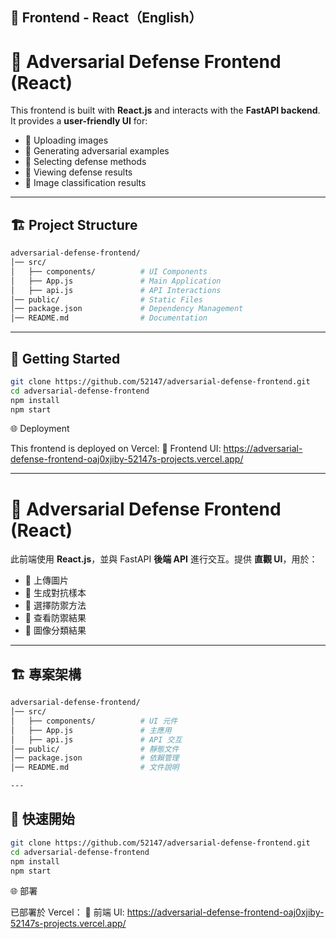 ## **📌 Frontend - React（English）**
# 🎨 Adversarial Defense Frontend (React)

This frontend is built with **React.js** and interacts with the **FastAPI backend**. It provides a **user-friendly UI** for:
- 🔹 Uploading images
- 🔹 Generating adversarial examples
- 🔹 Selecting defense methods
- 🔹 Viewing defense results
- 🔹 Image classification results

---

## 🏗️ **Project Structure**
```bash
adversarial-defense-frontend/
│── src/
│   ├── components/          # UI Components
│   ├── App.js               # Main Application
│   ├── api.js               # API Interactions
│── public/                  # Static Files
│── package.json             # Dependency Management
│── README.md                # Documentation
```
---

## 🚀 **Getting Started**
```bash
git clone https://github.com/52147/adversarial-defense-frontend.git
cd adversarial-defense-frontend
npm install
npm start
```
🌐 Deployment

This frontend is deployed on Vercel:
🔗 Frontend UI: https://adversarial-defense-frontend-oaj0xjiby-52147s-projects.vercel.app/

---
# 🎨 Adversarial Defense Frontend (React)

此前端使用 **React.js**，並與 FastAPI **後端 API** 進行交互。提供 **直觀 UI**，用於：
- 🔹 上傳圖片
- 🔹 生成對抗樣本
- 🔹 選擇防禦方法
- 🔹 查看防禦結果
- 🔹 圖像分類結果

---

## 🏗️ **專案架構**
```bash
adversarial-defense-frontend/
│── src/
│   ├── components/          # UI 元件
│   ├── App.js               # 主應用
│   ├── api.js               # API 交互
│── public/                  # 靜態文件
│── package.json             # 依賴管理
│── README.md                # 文件說明

---
```
## 🚀 **快速開始**
```bash
git clone https://github.com/52147/adversarial-defense-frontend.git
cd adversarial-defense-frontend
npm install
npm start
```
🌐 部署

已部署於 Vercel：
🔗 前端 UI: https://adversarial-defense-frontend-oaj0xjiby-52147s-projects.vercel.app/





